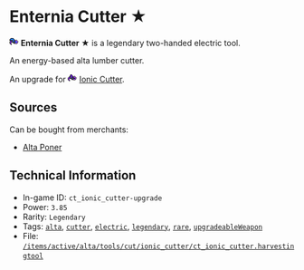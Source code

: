 # Enternia Cutter ★

<img src="https://raw.githubusercontent.com/Ceterai/Enternia/main/items/active/alta/tools/cut/ionic_cutter/icon_upg.png" alt="Enternia Cutter ★ icon" loading="lazy" height=16px width="auto" /> **Enternia Cutter ★** is a legendary two-handed electric tool.

An energy-based alta lumber cutter.

An upgrade for <img src="https://raw.githubusercontent.com/Ceterai/Enternia/main/items/active/alta/tools/cut/ionic_cutter/icon.png" alt="Ionic Cutter icon" loading="lazy" height=16px width="auto" /> [Ionic Cutter](https://ceterai.github.io/MyEnternia/Wiki/IonicCutter).

## Sources

Can be bought from merchants:

- [Alta Poner](https://ceterai.github.io/MyEnternia/Wiki/AltaPoner)

## Technical Information

- In-game ID: `ct_ionic_cutter-upgrade`
- Power: `3.85`
- Rarity: `Legendary`
- Tags: [`alta`](https://ceterai.github.io/MyEnternia/Wiki/Tags/Alta), [`cutter`](https://ceterai.github.io/MyEnternia/Wiki/Tags/Cutter), [`electric`](https://ceterai.github.io/MyEnternia/Wiki/Tags/Electric), [`legendary`](https://ceterai.github.io/MyEnternia/Wiki/Tags/Legendary), [`rare`](https://ceterai.github.io/MyEnternia/Wiki/Tags/Rare), [`upgradeableWeapon`](https://ceterai.github.io/MyEnternia/Wiki/Tags/UpgradeableWeapon)
- File: [`/items/active/alta/tools/cut/ionic_cutter/ct_ionic_cutter.harvestingtool`](https://github.com/Ceterai/Enternia/blob/main/items/active/alta/tools/cut/ionic_cutter/ct_ionic_cutter.harvestingtool)

